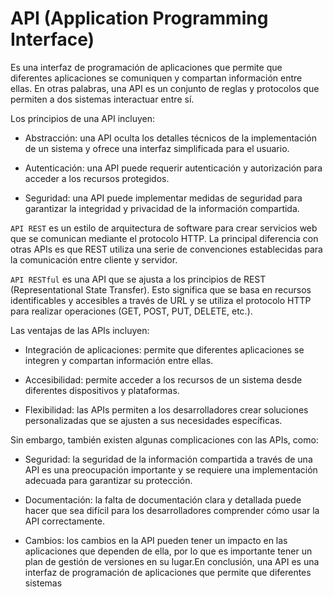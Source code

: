 # API (Application Programming Interface)       

Es una interfaz de programación de aplicaciones que permite que diferentes aplicaciones se comuniquen y compartan información entre ellas. En otras palabras, una API es un conjunto de reglas y protocolos que permiten a dos sistemas interactuar entre sí.

Los principios de una API incluyen:

* Abstracción: una API oculta los detalles técnicos de la implementación de un sistema y ofrece una interfaz simplificada para el usuario.

* Autenticación: una API puede requerir autenticación y autorización para acceder a los recursos protegidos.

* Seguridad: una API puede implementar medidas de seguridad para garantizar la integridad y privacidad de la información compartida.

`API REST` es un estilo de arquitectura de software para crear servicios web que se comunican mediante el protocolo HTTP. La principal diferencia con otras APIs es que REST utiliza una serie de convenciones establecidas para la comunicación entre cliente y servidor.

`API RESTful` es una API que se ajusta a los principios de REST (Representational State Transfer). Esto significa que se basa en recursos identificables y accesibles a través de URL y se utiliza el protocolo HTTP para realizar operaciones (GET, POST, PUT, DELETE, etc.).

Las ventajas de las APIs incluyen:

* Integración de aplicaciones: permite que diferentes aplicaciones se integren y compartan información entre ellas.

* Accesibilidad: permite acceder a los recursos de un sistema desde diferentes dispositivos y plataformas.

* Flexibilidad: las APIs permiten a los desarrolladores crear soluciones personalizadas que se ajusten a sus necesidades específicas.

Sin embargo, también existen algunas complicaciones con las APIs, como:

* Seguridad: la seguridad de la información compartida a través de una API es una preocupación importante y se requiere una implementación adecuada para garantizar su protección.

* Documentación: la falta de documentación clara y detallada puede hacer que sea difícil para los desarrolladores comprender cómo usar la API correctamente.

* Cambios: los cambios en la API pueden tener un impacto en las aplicaciones que dependen de ella, por lo que es importante tener un plan de gestión de versiones en su lugar.En conclusión, una API es una interfaz de programación de aplicaciones que permite que diferentes sistemas